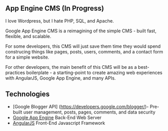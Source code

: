 ## App Engine CMS (In Progress)

I love Wordpress, but I hate PHP, SQL, and Apache.

Google App Engine CMS is a reimagining of the simple CMS - built fast, flexible, and scalable.

For some developers, this CMS will just save them time they would spend construcing things like pages, posts, users, comments, and a contact form for a simple website.

For other developers, the main benefit of this CMS will be as a best-practices boilerplate - a starting-point to create amazing web experiences with AngularJS, Google App Engine, and many APIs.

## Technologies
+ [Google Blogger API] (https://developers.google.com/blogger/)- Pre-built user management, posts, pages, comments, and data security
+ [Google App Engine](https://developers.google.com/appengine/docs/python/) Back-End Web Server
+ [AngularJS](http://angularjs.org/) Front-End Javascript Framework